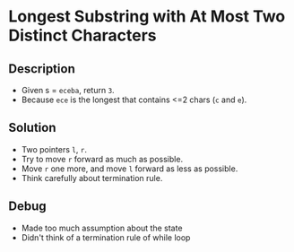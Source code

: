# Longest Substring with At Most Two Distinct Characters

## Description

* Given s = `eceba`, return `3`.
* Because `ece` is the longest that contains <=2 chars
  (`c` and `e`). 

## Solution

* Two pointers `l`, `r`.
* Try to move `r` forward as much as possible.
* Move `r` one more, and move `l` forward as less as possible.
* Think carefully about termination rule.

## Debug

* Made too much assumption about the state
* Didn't think of a termination rule of while loop
